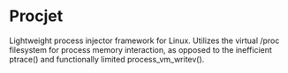 # Procjet 
Lightweight process injector framework for Linux.
Utilizes the virtual /proc filesystem for process memory interaction, as opposed to the inefficient ptrace() and functionally limited process\_vm\_writev().
